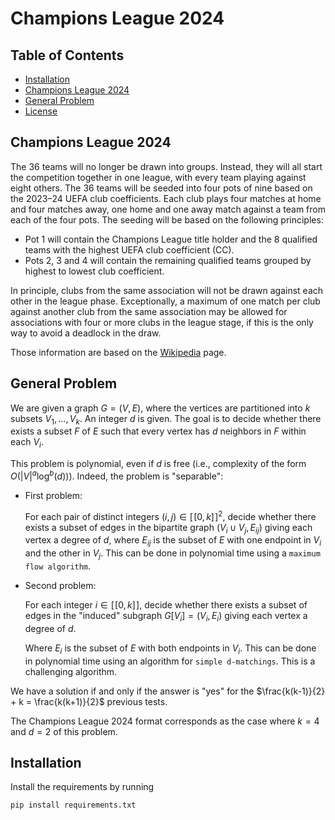 # Champions League 2024

## Table of Contents

- [Installation](#installation)
- [Champions League 2024](#champions-league-2024)
- [General Problem](#general-problem)
- [License](#license)

## Champions League 2024

The 36 teams will no longer be drawn into groups. Instead, they will all start the competition together in one league, with every team playing against eight others. The 36 teams will be seeded into four pots of nine based on the 2023–24 UEFA club coefficients. Each club plays four matches at home and four matches away, one home and one away match against a team from each of the four pots. The seeding will be based on the following principles:

- Pot 1 will contain the Champions League title holder and the 8 qualified teams with the highest UEFA club coefficient (CC).
- Pots 2, 3 and 4 will contain the remaining qualified teams grouped by highest to lowest club coefficient.

In principle, clubs from the same association will not be drawn against each other in the league phase. Exceptionally, a maximum of one match per club against another club from the same association may be allowed for associations with four or more clubs in the league stage, if this is the only way to avoid a deadlock in the draw. 

Those information are based on the [Wikipedia](https://en.wikipedia.org/wiki/2024%E2%80%9325_UEFA_Champions_League#League_stage) page.

## General Problem

We are given a graph $G=(V,E)$, where the vertices are partitioned into $k$ subsets $V_1, \dots, V_k$. An integer $d$ is given. The goal is to decide whether there exists a subset $F$ of $E$ such that every vertex has $d$ neighbors in $F$ within each $V_i$.

This problem is polynomial, even if $d$ is free (i.e., complexity of the form $O(|V|^a \log^b(d)))$. Indeed, the problem is "separable":


- First problem:

    For each pair of distinct integers  $(i,\, j) \in [\![0, k]\!]^2$, decide whether there exists a subset of edges in the bipartite graph $(V_i\cup V_j,\, E_{ij})$ giving each vertex a degree of $d$, where $E_{ij}$ is the subset of $E$ with one endpoint in $V_i$ and the other in $V_j$. This can be done in polynomial time using a `maximum flow algorithm`.
- Second problem: 

    For each integer $i \in [\![0, k]\!]$, decide whether there exists a subset of edges in the "induced" subgraph $G[V_i] = (V_i,\, E_i)$ giving each vertex a degree of $d$. 
    
    Where $E_i$ is the subset of $E$ with both endpoints in $V_i$. This can be done in polynomial time using an algorithm for `simple d-matchings`. This is a challenging algorithm.

We have a solution if and only if the answer is "yes" for the $\frac{k(k-1)}{2} + k = \frac{k(k+1)}{2}$ previous tests.

The Champions League 2024 format corresponds as the case where $k=4$ and $d=2$ of this problem.


## Installation

Install the requirements by running 

```
pip install requirements.txt 
```
